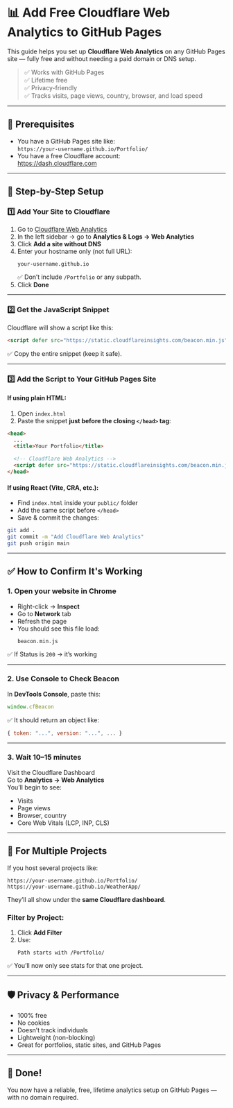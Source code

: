 # 📊 Add Free Cloudflare Web Analytics to GitHub Pages

This guide helps you set up **Cloudflare Web Analytics** on any GitHub Pages site — fully free and without needing a paid domain or DNS setup.

> ✅ Works with GitHub Pages  
> ✅ Lifetime free  
> ✅ Privacy-friendly  
> ✅ Tracks visits, page views, country, browser, and load speed

---

## 🧰 Prerequisites

- You have a GitHub Pages site like:  
  `https://your-username.github.io/Portfolio/`
- You have a free Cloudflare account:  
  https://dash.cloudflare.com

---

## 🔧 Step-by-Step Setup

### 1️⃣ Add Your Site to Cloudflare

1. Go to [Cloudflare Web Analytics](https://dash.cloudflare.com)
2. In the left sidebar → go to **Analytics & Logs → Web Analytics**
3. Click **Add a site without DNS**
4. Enter your hostname only (not full URL):  
   ```
   your-username.github.io
   ```
   ✅ Don’t include `/Portfolio` or any subpath.
5. Click **Done**

---

### 2️⃣ Get the JavaScript Snippet

Cloudflare will show a script like this:

```html
<script defer src="https://static.cloudflareinsights.com/beacon.min.js" data-cf-beacon='{"token": "your_token_here"}'></script>
```

✅ Copy the entire snippet (keep it safe).

---

### 3️⃣ Add the Script to Your GitHub Pages Site

#### If using plain HTML:

1. Open `index.html`
2. Paste the snippet **just before the closing `</head>` tag**:

```html
<head>
  ...
  <title>Your Portfolio</title>

  <!-- Cloudflare Web Analytics -->
  <script defer src="https://static.cloudflareinsights.com/beacon.min.js" data-cf-beacon='{"token": "your_token_here"}'></script>
</head>
```

#### If using React (Vite, CRA, etc.):

- Find `index.html` inside your `public/` folder  
- Add the same script before `</head>`  
- Save & commit the changes:

```bash
git add .
git commit -m "Add Cloudflare Web Analytics"
git push origin main
```

---

## ✅ How to Confirm It's Working

### 1. Open your website in Chrome

- Right-click → **Inspect**
- Go to **Network** tab
- Refresh the page
- You should see this file load:
  ```
  beacon.min.js
  ```

✅ If Status is `200` → it’s working

---

### 2. Use Console to Check Beacon

In **DevTools Console**, paste this:

```js
window.cfBeacon
```

✅ It should return an object like:

```js
{ token: "...", version: "...", ... }
```

---

### 3. Wait 10–15 minutes

Visit the Cloudflare Dashboard  
Go to **Analytics → Web Analytics**  
You’ll begin to see:
- Visits
- Page views
- Browser, country
- Core Web Vitals (LCP, INP, CLS)

---

## 📁 For Multiple Projects

If you host several projects like:

```
https://your-username.github.io/Portfolio/
https://your-username.github.io/WeatherApp/
```

They’ll all show under the **same Cloudflare dashboard**.

### Filter by Project:

1. Click **Add Filter**
2. Use:
   ```
   Path starts with /Portfolio/
   ```

✅ You’ll now only see stats for that one project.

---

## 🛡️ Privacy & Performance

- 100% free
- No cookies
- Doesn’t track individuals
- Lightweight (non-blocking)
- Great for portfolios, static sites, and GitHub Pages

---

## 🎉 Done!

You now have a reliable, free, lifetime analytics setup on GitHub Pages — with no domain required.

